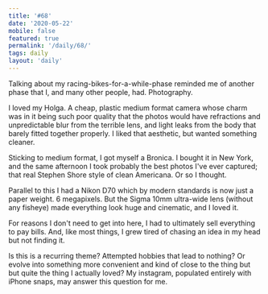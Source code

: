 ```yaml
---
title: '#68'
date: '2020-05-22'
mobile: false
featured: true
permalink: '/daily/68/'
tags: daily
layout: 'daily'
---
```


Talking about my racing-bikes-for-a-while-phase reminded me of another phase that I, and many other people, had. Photography.

I loved my Holga. A cheap, plastic medium format camera whose charm was in it being such poor quality that the photos would have refractions and unpredictable blur from the terrible lens, and light leaks from the body that barely fitted together properly. I liked that aesthetic, but wanted something cleaner.

Sticking to medium format, I got myself a Bronica. I bought it in New York, and the same afternoon I took probably the best photos I've ever captured; that real Stephen Shore style of clean Americana. Or so I thought.

Parallel to this I had a Nikon D70 which by modern standards is now just a paper weight. 6 megapixels. But the Sigma 10mm ultra-wide lens (without any fisheye) made everything look huge and cinematic, and I loved it.

For reasons I don't need to get into here, I had to ultimately sell everything to pay bills. And, like most things, I grew tired of chasing an idea in my head but not finding it.

Is this is a recurring theme? Attempted hobbies that lead to nothing? Or evolve into something more convenient and kind of close to the thing but but quite the thing I actually loved? My instagram, populated entirely with iPhone snaps, may answer this question for me.
